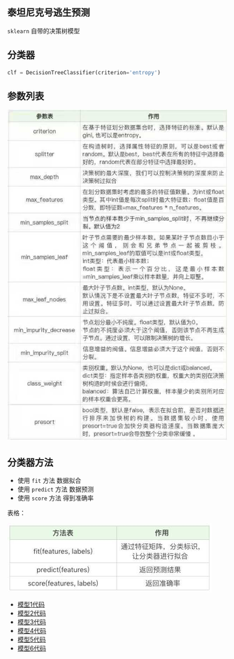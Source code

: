 ## 泰坦尼克号逃生预测

`sklearn` 自带的决策树模型

## 分类器

```python
clf = DecisionTreeClassifier(criterion='entropy')

```
## 参数列表

![参数列表](./WechatIMG16.jpeg)

## 分类器方法

- 使用 `fit` 方法 数据拟合
- 使用 `predict` 方法 数据预测
- 使用 `score` 方法 得到准确率

表格：

![分类器方法](./WechatIMG18.jpeg)

- [模型1代码](module1.py)
- [模型2代码](module2.py)
- [模型3代码](module3.py)
- [模型4代码](module4.py)
- [模型5代码](module5.py)
- [模型6代码](module6.py)
